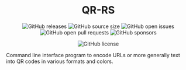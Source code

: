 <div align="center">
  <h1 align="center">QR-RS</h1>

  ![GitHub releases](https://img.shields.io/github/downloads/marcoradocchia/qr-rs/total?color=%23a9b665&logo=github)
  ![GitHub source size](https://img.shields.io/github/languages/code-size/marcoradocchia/qr-rs?color=ea6962&logo=github)
  ![GitHub open issues](https://img.shields.io/github/issues-raw/marcoradocchia/qr-rs?color=%23d8a657&logo=github)
  ![GitHub open pull requests](https://img.shields.io/github/issues-pr-raw/marcoradocchia/qr-rs?color=%2389b482&logo=github)
  ![GitHub sponsors](https://img.shields.io/github/sponsors/marcoradocchia?color=%23d3869b&logo=github)
  <!-- ![Crates.io downloads](https://img.shields.io/crates/d/qr-rs?label=crates.io%20downloads&logo=rust) -->
  <!-- ![Crates.io version](https://img.shields.io/crates/v/qr-rs?logo=rust&color=%23d8a657) -->
  ![GitHub license](https://img.shields.io/github/license/marcoradocchia/qr-rs?color=%23e78a4e)
</div>

Command line interface program to encode URLs or more generally text into QR
codes in various formats and colors.

